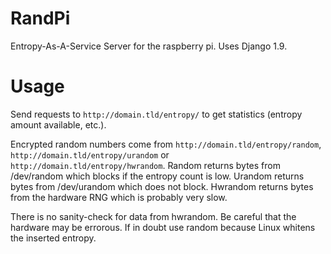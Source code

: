# RandPi
Entropy-As-A-Service Server for the raspberry pi. Uses Django 1.9.

Usage
=====

Send requests to `http://domain.tld/entropy/` to get statistics (entropy amount available, etc.). 

Encrypted random numbers come from `http://domain.tld/entropy/random`, `http://domain.tld/entropy/urandom` or 
`http://domain.tld/entropy/hwrandom`. Random returns bytes from /dev/random which blocks if the entropy count
is low. Urandom returns bytes from /dev/urandom which does not block. Hwrandom returns bytes from the hardware
RNG which is probably very slow. 

There is no sanity-check for data from hwrandom. Be careful that the hardware may be errorous. If in doubt use 
random because Linux whitens the inserted entropy.
